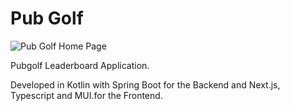 # Pub Golf

![Pub Golf Home Page](docs/home.png?raw=true "Home Page")

Pubgolf Leaderboard Application.

Developed in Kotlin with Spring Boot for the Backend and Next.js, Typescript and MUI.for the Frontend.
